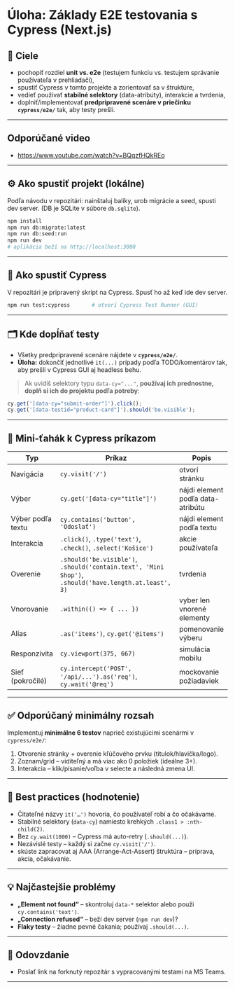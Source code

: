 # Úloha: Základy E2E testovania s Cypress (Next.js)

## 🎯 Ciele
- pochopiť rozdiel **unit vs. e2e** (testujem funkciu vs. testujem správanie používateľa v prehliadači),
- spustiť Cypress v tomto projekte a zorientovať sa v štruktúre,
- vedieť používať **stabilné selektory** (data-atribúty), interakcie a tvrdenia,
- doplniť/implementovať **predpripravené scenáre v priečinku `cypress/e2e/`** tak, aby testy prešli.


---

##    Odporúčané video

- https://www.youtube.com/watch?v=BQqzfHQkREo

---

## ⚙️ Ako spustiť projekt (lokálne)
Podľa návodu v repozitári: nainštaluj balíky, urob migrácie a seed, spusti dev server. (DB je SQLite v súbore `db.sqlite`).

```bash
npm install
npm run db:migrate:latest
npm run db:seed:run
npm run dev
# aplikácia beží na http://localhost:3000
```

---

## 🧪 Ako spustiť Cypress
V repozitári je pripravený skript na Cypress. Spusť ho až keď ide dev server.

```bash
npm run test:cypress       # otvorí Cypress Test Runner (GUI)
```

---

## 🗂️ Kde dopĺňať testy
- Všetky predpripravené scenáre nájdete v **`cypress/e2e/`**.
- **Úloha:** dokončiť jednotlivé `it(...)` prípady podľa TODO/komentárov tak, aby prešli v Cypress GUI aj headless behu.

> Ak uvidíš selektory typu `data-cy="..."`, **používaj ich prednostne, doplň si ich do projektu podľa potreby**:

```ts
cy.get('[data-cy="submit-order"]').click();
cy.get('[data-testid="product-card"]').should('be.visible');
```

---

## 🧭 Mini-ťahák k Cypress príkazom
| Typ | Príkaz | Popis |
|------|--------|--------|
| Navigácia | `cy.visit('/')` | otvorí stránku |
| Výber | `cy.get('[data-cy="title"]')` | nájdi element podľa data-atribútu |
| Výber podľa textu | `cy.contains('button', 'Odoslať')` | nájdi element podľa textu |
| Interakcia | `.click()`, `.type('text')`, `.check()`, `.select('Košice')` | akcie používateľa |
| Overenie | `.should('be.visible')`, `.should('contain.text', 'Mini Shop')`, `.should('have.length.at.least', 3)` | tvrdenia |
| Vnorovanie | `.within(() => { ... })` | vyber len vnorené elementy |
| Alias | `.as('items')`, `cy.get('@items')` | pomenovanie výberu |
| Responzivita | `cy.viewport(375, 667)` | simulácia mobilu |
| Sieť (pokročilé) | `cy.intercept('POST', '/api/...').as('req')`, `cy.wait('@req')` | mockovanie požiadaviek |

---

## ✅ Odporúčaný minimálny rozsah
Implementuj **minimálne 6 testov** naprieč existujúcimi scenármi v `cypress/e2e/`:

1. Otvorenie stránky + overenie kľúčového prvku (titulok/hlavička/logo).  
2. Zoznam/grid – viditeľný a má viac ako 0 položiek (ideálne 3+).  
3. Interakcia – klik/písanie/voľba v selecte a následná zmena UI.  


---

## 🧩 Best practices (hodnotenie)
- Čitateľné názvy `it('…')` hovoria, čo používateľ robí a čo očakávame.  
- Stabilné selektory (`data-cy`) namiesto krehkých `.class1 > :nth-child(2)`.  
- Bez `cy.wait(1000)` – Cypress má auto-retry (`.should(...)`).  
- Nezávislé testy – každý si začne `cy.visit('/')`.  
- skúste zapracovat aj AAA (Arrange-Act-Assert) štruktúra – príprava, akcia, očakávanie.

---

## 💡 Najčastejšie problémy
- **„Element not found“** – skontroluj `data-*` selektor alebo použi `cy.contains('text')`.  
- **„Connection refused“** – beží dev server (`npm run dev`)?  
- **Flaky testy** – žiadne pevné čakania; používaj `.should(...)`.  

---

## 🚀 Odovzdanie
- Poslať link na forknutý repozitár s vypracovanými testami na MS Teams. 
---
